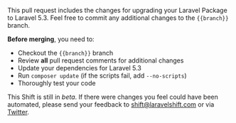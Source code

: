 This pull request includes the changes for upgrading your Laravel Package to Laravel 5.3. Feel free to commit any additional changes to the `{{branch}}` branch.

**Before merging**, you need to:

- Checkout the `{{branch}}` branch
- Review **all** pull request comments for additional changes
- Update your dependencies for Laravel 5.3
- Run `composer update` (if the scripts fail, add `--no-scripts`)
- Thoroughly test your code

This Shift is still in *beta*. If there were changes you feel could have been automated, please send your feedback to [shift@laravelshift.com](mailto:shift@laravelshift.com) or via [Twitter](https://twitter.com/laravelshift).